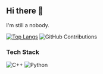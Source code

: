 ## Hi there 👋
I'm still a nobody.

<!--
**ChiefAbrar/ChiefAbrar** is a ✨ _special_ ✨ repository because its `README.md` (this file) appears on your GitHub profile.

Here are some ideas to get you started:

- 🔭 I’m currently working on ...
- 🌱 I’m currently learning ...
- 👯 I’m looking to collaborate on ...
- 🤔 I’m looking for help with ...
- 💬 Ask me about ...
- 📫 How to reach me: ...
- 😄 Pronouns: ...
- ⚡ Fun fact: ...
-->
[![Top Langs](https://github-readme-stats.vercel.app/api/top-langs/?username=ChiefAbrar&theme=radical)](https://github.com/ChiefAbrar)
![GitHub Contributions](https://github-readme-streak-stats.herokuapp.com/?user=yourusername&theme=graywhite)
### Tech Stack
![C++](https://img.shields.io/badge/-C++-00599C?logo=cplusplus&style=flat)
![Python](https://img.shields.io/badge/-Python-3776AB?logo=python&style=flat)

